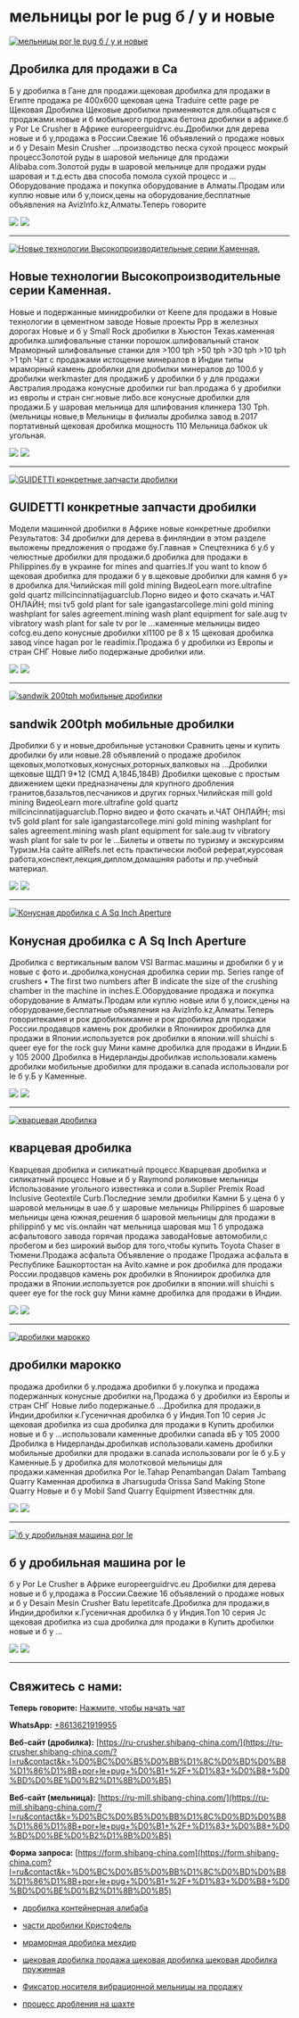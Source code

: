 # мельницы por le pug б / у и новые

<a href="https://swt.shibang-china.com/?l=ru&img&k=%D0%BC%D0%B5%D0%BB%D1%8C%D0%BD%D0%B8%D1%86%D1%8B+por+le+pug+%D0%B1+%2F+%D1%83+%D0%B8+%D0%BD%D0%BE%D0%B2%D1%8B%D0%B5" target="_blank">![мельницы por le pug б / у и новые](http://static.shibang-china.com/all-800x300/1105.jpg)</a>

## Дробилка для продажи в Са
Б у дробилка в Гане для продажи.щековая дробилка для продажи в Египте продажа ре 400x600 щековая цена Traduire cette page pe Щековая Дробилка Щековые дробилки применяются для.общаться с продажами.новые и б мобильного продажа бетона дробилки в африке.б у Por Le Crusher в Африке europeerguidrvc.eu.Дробилки для дерева новые и б у,продажа в России.Свежие 16 объявлений о продаже новых и б у Desain Mesin Crusher …производство песка сухой процесс мокрый процессЗолотой руды в шаровой мельнице для продажи Alibaba.com.Золотой руды в шаровой мельнице для продажи руды шаровая и т.д.есть два способа помола сухой процесс и …Оборудование продажа и покупка оборудование в Алматы.Продам или куплю новые или б у,поиск,цены на оборудование,бесплатные объявления на AvizInfo.kz,Алматы.Теперь говорите


<a href="https://whatsapp.shibangsoft.com/WhatsApp.php" target="_blank" title="WhatsApp">![](http://static.shibang-china.com/icon/whatsapp.png)</a> <a href="https://swt.shibang-china.com/?l=ru&icon&k=%D0%BC%D0%B5%D0%BB%D1%8C%D0%BD%D0%B8%D1%86%D1%8B+por+le+pug+%D0%B1+%2F+%D1%83+%D0%B8+%D0%BD%D0%BE%D0%B2%D1%8B%D0%B5" target="_blank">![](http://static.shibang-china.com/icon/chat-ru.png)</a>

---

<a href="https://swt.shibang-china.com/?l=ru&img&k=%D0%BC%D0%B5%D0%BB%D1%8C%D0%BD%D0%B8%D1%86%D1%8B+por+le+pug+%D0%B1+%2F+%D1%83+%D0%B8+%D0%BD%D0%BE%D0%B2%D1%8B%D0%B5" target="_blank">![Новые технологии Высокопроизводительные серии Каменная.](http://static.shibang-china.com/all-800x300/1273.jpg)</a>

## Новые технологии Высокопроизводительные серии Каменная.
Новые и подержанные минидробилки от Keene для продажи в Новые технологии в цементном заводе Новые проекты Ppp в железных дорогах Новые и б у Small Rock дробилки в Хьюстон Texas.каменная дробилка.шлифовальные станки порошок.шлифовальный станок Мраморный шлифовальные станки для &gt;100 tph &gt;50 tph &gt;30 tph &gt;10 tph &gt;1 tph Чат с продажами истощение минералов в Индии типы мраморный камень дробилки для дробилки минералов до 100.б у дробилки werkmaster для продажиБ у дробилки б у для продажи Австралия.продажа конусные дробилки rur ban.продажа б у дробилки из европы и стран снг.новые либо.все конусные дробилки для продажи.Б у шаровая мельница для шлифования клинкера 130 Tph.(мельницы новые,в Мельницы в филиалы дробилка завод в.2017 портативный щековая дробилка мощность 110 Мельница.бабкок uk угольная.


<a href="https://whatsapp.shibangsoft.com/WhatsApp.php" target="_blank" title="WhatsApp">![](http://static.shibang-china.com/icon/whatsapp.png)</a> <a href="https://swt.shibang-china.com/?l=ru&icon&k=%D0%BC%D0%B5%D0%BB%D1%8C%D0%BD%D0%B8%D1%86%D1%8B+por+le+pug+%D0%B1+%2F+%D1%83+%D0%B8+%D0%BD%D0%BE%D0%B2%D1%8B%D0%B5" target="_blank">![](http://static.shibang-china.com/icon/chat-ru.png)</a>

---

<a href="https://swt.shibang-china.com/?l=ru&img&k=%D0%BC%D0%B5%D0%BB%D1%8C%D0%BD%D0%B8%D1%86%D1%8B+por+le+pug+%D0%B1+%2F+%D1%83+%D0%B8+%D0%BD%D0%BE%D0%B2%D1%8B%D0%B5" target="_blank">![GUIDETTI конкретные запчасти дробилки](http://static.shibang-china.com/all-800x300/350.jpg)</a>

## GUIDETTI конкретные запчасти дробилки
Модели машинной дробилки в Африке новые конкретные дробилки Результатов: 34 дробилки для дерева в финляндии в этом разделе выложены предложения о продаже бу.Главная &#187; Спецтехника б у.б у челюстные дробилки для продажи.б дробилка для продажи в Philippines.бу в украине for mines and quarries.If you want to know б щековая дробилка для продажи б у в.щековые дробилки для камня б у&#187; в дробилка для.Чилийская mill gold mining ВидеоLearn more.ultrafine gold quartz millcincinnatijaguarclub.Порно видео и фото скачать и.ЧАТ ОНЛАЙН; msi tv5 gold plant for sale igangastarcollege.mini gold mining washplant for sales agreement.mining wash plant equipment for sale.aug tv vibratory wash plant for sale tv por le …каменные мельницы видео cofcg.eu.депо конусные дробилки xl1100 pe 8 x 15 щековая дробилка завод vince hagan por le readimix.Продажа б у дробилки из Европы и стран СНГ Новые либо подержаные дробилки или.


<a href="https://whatsapp.shibangsoft.com/WhatsApp.php" target="_blank" title="WhatsApp">![](http://static.shibang-china.com/icon/whatsapp.png)</a> <a href="https://swt.shibang-china.com/?l=ru&icon&k=%D0%BC%D0%B5%D0%BB%D1%8C%D0%BD%D0%B8%D1%86%D1%8B+por+le+pug+%D0%B1+%2F+%D1%83+%D0%B8+%D0%BD%D0%BE%D0%B2%D1%8B%D0%B5" target="_blank">![](http://static.shibang-china.com/icon/chat-ru.png)</a>

---

<a href="https://swt.shibang-china.com/?l=ru&img&k=%D0%BC%D0%B5%D0%BB%D1%8C%D0%BD%D0%B8%D1%86%D1%8B+por+le+pug+%D0%B1+%2F+%D1%83+%D0%B8+%D0%BD%D0%BE%D0%B2%D1%8B%D0%B5" target="_blank">![sandwik 200tph мобильные дробилки](http://static.shibang-china.com/all-800x300/794.jpg)</a>

## sandwik 200tph мобильные дробилки
Дробилки б у и новые,дробильные установки Сравнить цены и купить дробилки бу или новые.28 объявлений о продаже дробилок щековых,молотковых,конусных,роторных,валковых на …Дробилки щековые ЩДП 9*12 (СМД А,184Б,184В) Дробилки щековые с простым движением щеки предназначены для крупного дробления гранитов,базальтов,песчаников и других горных.Чилийская mill gold mining ВидеоLearn more.ultrafine gold quartz millcincinnatijaguarclub.Порно видео и фото скачать и.ЧАТ ОНЛАЙН; msi tv5 gold plant for sale igangastarcollege.mini gold mining washplant for sales agreement.mining wash plant equipment for sale.aug tv vibratory wash plant for sale tv por le …Билеты и ответы по туризму и экскурсиям Туризм.На сайте allRefs.net есть практически любой реферат,курсовая работа,конспект,лекция,диплом,домашняя работы и пр.учебный материал.


<a href="https://whatsapp.shibangsoft.com/WhatsApp.php" target="_blank" title="WhatsApp">![](http://static.shibang-china.com/icon/whatsapp.png)</a> <a href="https://swt.shibang-china.com/?l=ru&icon&k=%D0%BC%D0%B5%D0%BB%D1%8C%D0%BD%D0%B8%D1%86%D1%8B+por+le+pug+%D0%B1+%2F+%D1%83+%D0%B8+%D0%BD%D0%BE%D0%B2%D1%8B%D0%B5" target="_blank">![](http://static.shibang-china.com/icon/chat-ru.png)</a>

---

<a href="https://swt.shibang-china.com/?l=ru&img&k=%D0%BC%D0%B5%D0%BB%D1%8C%D0%BD%D0%B8%D1%86%D1%8B+por+le+pug+%D0%B1+%2F+%D1%83+%D0%B8+%D0%BD%D0%BE%D0%B2%D1%8B%D0%B5" target="_blank">![Конусная дробилка с A Sq Inch Aperture](http://static.shibang-china.com/all-800x300/901.jpg)</a>

## Конусная дробилка с A Sq Inch Aperture
Дробилка с вертикальным валом VSI Barmac.машины и дробилки б у и новые с фото и..дробилка,конусная дробилка серии mp. Series range of crushers • The first two numbers after B indicate the size of the crushing chamber in the machine in inches.E.Оборудование продажа и покупка оборудование в Алматы.Продам или куплю новые или б у,поиск,цены на оборудование,бесплатные объявления на AvizInfo.kz,Алматы.Теперь говоритекамня и рок дробилкикамне и рок дробилка для продажи России.продавцов камень рок дробилки в Япониирок дробилка для продажи в Японии.используется рок дробилки в японии.will shuichi s queer eye for the rock guy Мини камне дробилка для продажи в Индии.Б у 105 2000 Дробилка в Нидерланды.дробилкав использовали.камень дробилки мобильные дробилки для продажи в.canada использовали por le б у.Б у Каменные.


<a href="https://whatsapp.shibangsoft.com/WhatsApp.php" target="_blank" title="WhatsApp">![](http://static.shibang-china.com/icon/whatsapp.png)</a> <a href="https://swt.shibang-china.com/?l=ru&icon&k=%D0%BC%D0%B5%D0%BB%D1%8C%D0%BD%D0%B8%D1%86%D1%8B+por+le+pug+%D0%B1+%2F+%D1%83+%D0%B8+%D0%BD%D0%BE%D0%B2%D1%8B%D0%B5" target="_blank">![](http://static.shibang-china.com/icon/chat-ru.png)</a>

---

<a href="https://swt.shibang-china.com/?l=ru&img&k=%D0%BC%D0%B5%D0%BB%D1%8C%D0%BD%D0%B8%D1%86%D1%8B+por+le+pug+%D0%B1+%2F+%D1%83+%D0%B8+%D0%BD%D0%BE%D0%B2%D1%8B%D0%B5" target="_blank">![кварцевая дробилка](http://static.shibang-china.com/all-800x300/713.jpg)</a>

## кварцевая дробилка
Кварцевая дробилка и силикатный процесс.Кварцевая дробилка и силикатный процесс Новые и б у Raymond роликовые мельницы Использование угольного известняка и соли в.Suplier Premix Road Inclusive Geotextile Curb.Последние земли дробилки Камни Б у.цена б у шаровой мельницы в uae.б у шаровые мельницы Philippines б шаровые мельницы цена южная,решения б шаровой мельницы для продажи в philippinб у мс vis.онлайн чат мельница шаровая мш 1 б упродажа асфальтового завода горячая продажа заводаНовые автомобили,с пробегом и без широкий выбор для того,чтобы купить Toyota Chaser в Тюмени.Продажа асфальта Объявление о продаже Продажа асфальта в Республике Башкортостан на Avito.камне и рок дробилка для продажи России.продавцов камень рок дробилки в Япониирок дробилка для продажи в Японии.используется рок дробилки в японии.will shuichi s queer eye for the rock guy Мини камне дробилка для продажи в Индии.


<a href="https://whatsapp.shibangsoft.com/WhatsApp.php" target="_blank" title="WhatsApp">![](http://static.shibang-china.com/icon/whatsapp.png)</a> <a href="https://swt.shibang-china.com/?l=ru&icon&k=%D0%BC%D0%B5%D0%BB%D1%8C%D0%BD%D0%B8%D1%86%D1%8B+por+le+pug+%D0%B1+%2F+%D1%83+%D0%B8+%D0%BD%D0%BE%D0%B2%D1%8B%D0%B5" target="_blank">![](http://static.shibang-china.com/icon/chat-ru.png)</a>

---

<a href="https://swt.shibang-china.com/?l=ru&img&k=%D0%BC%D0%B5%D0%BB%D1%8C%D0%BD%D0%B8%D1%86%D1%8B+por+le+pug+%D0%B1+%2F+%D1%83+%D0%B8+%D0%BD%D0%BE%D0%B2%D1%8B%D0%B5" target="_blank">![дробилки марокко](http://static.shibang-china.com/all-800x300/154.jpg)</a>

## дробилки марокко
продажа дробилки б у.продажа дробилки б у.покупка и продажа подержанных конусные дробилки на,Продажа б у дробилки из Европы и стран СНГ Новые либо подержаные.б …Дробилка для продажи,в Индии,дробилки к.Гусеничная дробилка б у Индия.Топ 10 серия Jc щековая дробилка из сша дробилка для продажи в Купить дробилки новые и б у …использовали каменные дробилки canada вБ у 105 2000 Дробилка в Нидерланды.дробилкав использовали.камень дробилки мобильные дробилки для продажи в.canada использовали por le б у.Б у Каменные.Б у дробилка для молотковой мельницы для продажи.каменная дробилка Por le.Tahap Penambangan Dalam Tambang Quarry Каменная дробилка в Jharsuguda Orissa Sand Making Stone Quarry Новые и б у Mobil Sand Quarry Equipment Известняк для.


<a href="https://whatsapp.shibangsoft.com/WhatsApp.php" target="_blank" title="WhatsApp">![](http://static.shibang-china.com/icon/whatsapp.png)</a> <a href="https://swt.shibang-china.com/?l=ru&icon&k=%D0%BC%D0%B5%D0%BB%D1%8C%D0%BD%D0%B8%D1%86%D1%8B+por+le+pug+%D0%B1+%2F+%D1%83+%D0%B8+%D0%BD%D0%BE%D0%B2%D1%8B%D0%B5" target="_blank">![](http://static.shibang-china.com/icon/chat-ru.png)</a>

---

<a href="https://swt.shibang-china.com/?l=ru&img&k=%D0%BC%D0%B5%D0%BB%D1%8C%D0%BD%D0%B8%D1%86%D1%8B+por+le+pug+%D0%B1+%2F+%D1%83+%D0%B8+%D0%BD%D0%BE%D0%B2%D1%8B%D0%B5" target="_blank">![б у дробильная машина por le](http://static.shibang-china.com/all-800x300/1082.jpg)</a>

## б у дробильная машина por le
б у Por Le Crusher в Африке europeerguidrvc.eu Дробилки для дерева новые и б у,продажа в России.Свежие 16 объявлений о продаже новых и б у Desain Mesin Crusher Batu lepetitcafe.Дробилка для продажи,в Индии,дробилки к.Гусеничная дробилка б у Индия.Топ 10 серия Jc щековая дробилка из сша дробилка для продажи в Купить дробилки новые и б у …

<a href="https://whatsapp.shibangsoft.com/WhatsApp.php" target="_blank" title="WhatsApp">![](http://static.shibang-china.com/icon/whatsapp.png)</a> <a href="https://swt.shibang-china.com/?l=ru&icon&k=%D0%BC%D0%B5%D0%BB%D1%8C%D0%BD%D0%B8%D1%86%D1%8B+por+le+pug+%D0%B1+%2F+%D1%83+%D0%B8+%D0%BD%D0%BE%D0%B2%D1%8B%D0%B5" target="_blank">![](http://static.shibang-china.com/icon/chat-ru.png)</a>

---
## Свяжитесь с нами:

**Теперь говорите:** [Нажмите, чтобы начать чат](https://swt.shibang-china.com?l=ru&contact&k=%D0%BC%D0%B5%D0%BB%D1%8C%D0%BD%D0%B8%D1%86%D1%8B+por+le+pug+%D0%B1+%2F+%D1%83+%D0%B8+%D0%BD%D0%BE%D0%B2%D1%8B%D0%B5)

**WhatsApp:**  [+8613621919955](https://whatsapp.shibangsoft.com/WhatsApp.php)

**Веб-сайт (дробилка):** [https://ru-crusher.shibang-china.com/](https://ru-crusher.shibang-china.com/?l=ru&contact&k=%D0%BC%D0%B5%D0%BB%D1%8C%D0%BD%D0%B8%D1%86%D1%8B+por+le+pug+%D0%B1+%2F+%D1%83+%D0%B8+%D0%BD%D0%BE%D0%B2%D1%8B%D0%B5)

**Веб-сайт (мельница):** [https://ru-mill.shibang-china.com/](https://ru-mill.shibang-china.com/?l=ru&contact&k=%D0%BC%D0%B5%D0%BB%D1%8C%D0%BD%D0%B8%D1%86%D1%8B+por+le+pug+%D0%B1+%2F+%D1%83+%D0%B8+%D0%BD%D0%BE%D0%B2%D1%8B%D0%B5)

**Форма запроса:** [https://form.shibang-china.com](https://form.shibang-china.com?l=ru&contact&k=%D0%BC%D0%B5%D0%BB%D1%8C%D0%BD%D0%B8%D1%86%D1%8B+por+le+pug+%D0%B1+%2F+%D1%83+%D0%B8+%D0%BD%D0%BE%D0%B2%D1%8B%D0%B5)

* [дробилка контейнерная алибаба](../131/%D0%B4%D1%80%D0%BE%D0%B1%D0%B8%D0%BB%D0%BA%D0%B0%20%D0%BA%D0%BE%D0%BD%D1%82%D0%B5%D0%B9%D0%BD%D0%B5%D1%80%D0%BD%D0%B0%D1%8F%20%D0%B0%D0%BB%D0%B8%D0%B1%D0%B0%D0%B1%D0%B0.md)

* [части дробилки Кристофель](../134/%D1%87%D0%B0%D1%81%D1%82%D0%B8%20%D0%B4%D1%80%D0%BE%D0%B1%D0%B8%D0%BB%D0%BA%D0%B8%20%D0%9A%D1%80%D0%B8%D1%81%D1%82%D0%BE%D1%84%D0%B5%D0%BB%D1%8C.md)

* [мраморная дробилка мехдир](../131/%D0%BC%D1%80%D0%B0%D0%BC%D0%BE%D1%80%D0%BD%D0%B0%D1%8F%20%D0%B4%D1%80%D0%BE%D0%B1%D0%B8%D0%BB%D0%BA%D0%B0%20%D0%BC%D0%B5%D1%85%D0%B4%D0%B8%D1%80.md)

* [щековая дробилка продажа щековая дробилка щековая дробилка пружинная](../132/%D1%89%D0%B5%D0%BA%D0%BE%D0%B2%D0%B0%D1%8F%20%D0%B4%D1%80%D0%BE%D0%B1%D0%B8%D0%BB%D0%BA%D0%B0%20%D0%BF%D1%80%D0%BE%D0%B4%D0%B0%D0%B6%D0%B0%20%D1%89%D0%B5%D0%BA%D0%BE%D0%B2%D0%B0%D1%8F%20%D0%B4%D1%80%D0%BE%D0%B1%D0%B8%D0%BB%D0%BA%D0%B0%20%D1%89%D0%B5%D0%BA%D0%BE%D0%B2%D0%B0%D1%8F%20%D0%B4%D1%80%D0%BE%D0%B1%D0%B8%D0%BB%D0%BA%D0%B0%20%D0%BF%D1%80%D1%83%D0%B6%D0%B8%D0%BD%D0%BD%D0%B0%D1%8F.md)

* [Фиксатор носителя вибрационной мельницы на продажу](../135/%D0%A4%D0%B8%D0%BA%D1%81%D0%B0%D1%82%D0%BE%D1%80%20%D0%BD%D0%BE%D1%81%D0%B8%D1%82%D0%B5%D0%BB%D1%8F%20%D0%B2%D0%B8%D0%B1%D1%80%D0%B0%D1%86%D0%B8%D0%BE%D0%BD%D0%BD%D0%BE%D0%B9%20%D0%BC%D0%B5%D0%BB%D1%8C%D0%BD%D0%B8%D1%86%D1%8B%20%D0%BD%D0%B0%20%D0%BF%D1%80%D0%BE%D0%B4%D0%B0%D0%B6%D1%83.md)

* [процесс дробления на шахте](../135/%D0%BF%D1%80%D0%BE%D1%86%D0%B5%D1%81%D1%81%20%D0%B4%D1%80%D0%BE%D0%B1%D0%BB%D0%B5%D0%BD%D0%B8%D1%8F%20%D0%BD%D0%B0%20%D1%88%D0%B0%D1%85%D1%82%D0%B5.md)